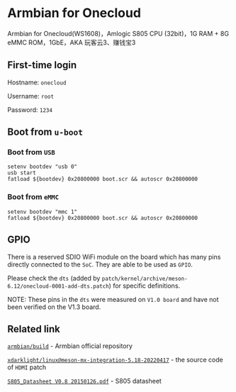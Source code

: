 # Armbian for Onecloud
Armbian for Onecloud(WS1608)，Amlogic S805 CPU (32bit)，1G RAM + 8G eMMC ROM，1GbE，AKA 玩客云3、赚钱宝3

## First-time login

Hostname: `onecloud`

Username: `root`

Password: `1234`

## Boot from `u-boot` 

### Boot from `USB`

```
setenv bootdev "usb 0"
usb start
fatload ${bootdev} 0x20800000 boot.scr && autoscr 0x20800000
```

### Boot from `eMMC`

```
setenv bootdev "mmc 1"
fatload ${bootdev} 0x20800000 boot.scr && autoscr 0x20800000
```

## GPIO

There is a reserved SDIO WiFi module on the board which has many pins directly connected to the `SoC`. They are able to be used as `GPIO`.

Please check the `dts` (added by `patch/kernel/archive/meson-6.12/onecloud-0001-add-dts.patch`) for specific definitions.

NOTE: These pins in the `dts` were measured on `V1.0 board` and have not been verified on the V1.3 board.

## Related link

[`armbian/build`](https://github.com/armbian/build) - Armbian official repository

[`xdarklight/linux@meson-mx-integration-5.18-20220417`](https://github.com/xdarklight/linux/tree/meson-mx-integration-5.18-20220417) - the source code of `HDMI` patch

[`S805_Datasheet V0.8 20150126.pdf`](https://dn.odroid.com/S805/Datasheet/S805_Datasheet%20V0.8%2020150126.pdf) - S805 datasheet

